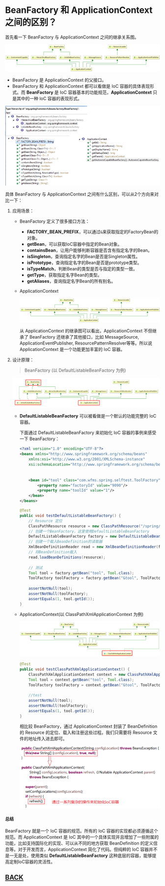 # <a id="sp-2">BeanFactory 和 ApplicationContext 之间的区别？</a>

首先看一下 BeanFactory 与 ApplicationContext 之间的继承关系图。 

![](../../imgs/summary/sp-2-5.png)

-   BeanFactory 是 ApplicationContext 的父接口。 
-   BeanFactory 和 ApplicationContext 都可以看做是 IoC 容器的具体表现形式。而 **BeanFactory** 是 IoC 容器基本的功能规范，**ApplicationContext** 只是其中的一种 IoC 容器的表现形式。

![](../../imgs/summary/sp-2-1.png)

具体 BeanFactory 与 ApplicationContext 之间有什么区别，可以从2个方向来对比一下：   
1.  应用场景：   
    -   BeanFactory 定义了很多接口方法：   
        -   **FACTORY_BEAN_PREFIX**，可以通过`&`来获取指定的FactoryBean的对象。
        -   **getBean**，可以获取IoC容器中指定的Bean对象。
        -   **containsBean**，让用户能够判断容器是否含有指定名字的Bean。
        -   **isSingleton**，查询指定名字的Bean是否是Singleton属性。
        -   **isPrototype**，查询指定名字的Bean是否是prototype类型。
        -   **isTypeMatch**，判断Bean的类型是否与指定的类型一致。
        -   **getType**，获取指定名字Bean的类型。
        -   **getAliases**，查询指定名字Bean的所有别名。
    -   ApplicationContext

        ![](../../imgs/summary/sp-2-5.png)  
        
        从 ApplicationContext 的继承图可以看出，ApplicationContext 不但继承了 BeanFactory 还继承了其他接口，比如 MessageSource, ApplicationEventPublisher, ResourcePatternResolver等等。所以说 ApplicationContext 是一个功能更加丰富的 IoC 容器。

2.  设计原理：

    >   BeanFactory (以 DefaultListableBeanFactory 为例)

    ![](../../imgs/summary/sp-2-2.png)

    -   **DefaultListableBeanFactory** 可以被看做是一个默认的功能完整的 IoC 容器。

        下面通过 DefaultListableBeanFactory 来初始化 IoC 容器的事例来感受一下 BeanFactory：  
        
        ```xml
        <?xml version="1.0" encoding="UTF-8"?>
        <beans xmlns="http://www.springframework.org/schema/beans"
            xmlns:xsi="http://www.w3.org/2001/XMLSchema-instance"
            xsi:schemaLocation="http://www.springframework.org/schema/beans http://www.springframework.org/schema/beans/spring-beans.xsd">


            <bean id="tool" class="com.wfms.spring.selftest.ToolFactory">
                <property name="factoryId" value="9090"/>
                <property name="toolId" value="1"/>
            </bean>
        </beans>

        ```
        
        ```java
        @Test
        public void testDefaultListableBeanFactory() {
            // Resource 定位
            ClassPathResource resource = new ClassPathResource("/spring/selftest/factorybean-bean.xml");
            // 创建一个BeanFactory，这里使用DefaultListableBeanFactory
            DefaultListableBeanFactory factory = new DefaultListableBeanFactory();
            // 创建一个载入BeanDefinition的读取器
            XmlBeanDefinitionReader read = new XmlBeanDefinitionReader(factory);
            // 将BeanDefinition载入
            read.loadBeanDefinitions(resource);

            // 测试
            Tool tool = factory.getBean("tool", Tool.class);
		    ToolFactory toolFactory = factory.getBean("&tool", ToolFactory.class);

            assertNotNull(tool);
            assertNotNull(toolFactory);
            assertEquals(1, tool.getId());
        }
        ```
    -   ApplicationContext(以 ClassPathXmlApplicationContext 为例)

        ![](../../imgs/summary/sp-2-6.png)

        ```java
        @Test
        public void testClassPathXmlApplicationContext() {
            ClassPathXmlApplicationContext context = new ClassPathXmlApplicationContext("classpath:/spring/selftest/factorybean-bean.xml");
            Tool tool = context.getBean("tool", Tool.class);
            ToolFactory toolFactory = context.getBean("&tool", ToolFactory.class);
            
            //test
            assertNotNull(tool);
            assertNotNull(toolFactory);
            assertEquals(1, tool.getId());
        }
        ```

        相比较 BeanFactory，通过 ApplicationContext 封装了 BeanDefinition 的 Resource 的定位、载入和注册这些过程。我们只需要将 Resource 文件的地址传入进去即可。

        ![](../../imgs/summary/sp-2-4.png)

#### 总结

BeanFactory 就是一个 IoC 容器的规范。所有的 IoC 容器的实现都必须遵循这个规范。而 ApplicationContext 是 IoC 其中的一个具体实现并且增加了一些附属的功能，比如支持国际化的实现、可以从不同的地方获取 BeanDefinition 的定义信息等。对于开发而言，ApplicationContext 简化了代码。但纯粹的 IoC 容器并不是一无是处，使用类似 **DefaultListableBeanFactory** 这种底层的容器，能够提高定制IoC容器的灵活性。

##  [BACK](../../mds/summary.md)